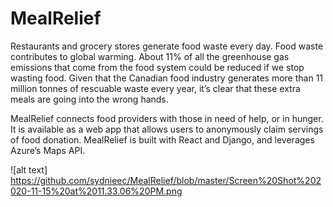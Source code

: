 # MealRelief

Restaurants and grocery stores generate food waste every day. Food waste contributes to global warming. About 11% of all the greenhouse gas emissions that come from the food system could be reduced if we stop wasting food. Given that the Canadian food industry generates more than 11 million tonnes of rescuable waste every year, it’s clear that these extra meals are going into the wrong hands.

MealRelief connects food providers with those in need of help, or in hunger. It is available as a web app that allows users to anonymously claim servings of food donation. MealRelief is built with React and Django, and leverages Azure’s Maps API.

![alt text] https://github.com/sydnieec/MealRelief/blob/master/Screen%20Shot%202020-11-15%20at%2011.33.06%20PM.png
